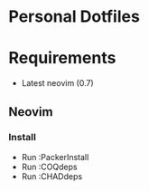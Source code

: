 # Personal Dotfiles

# Requirements
- Latest neovim (0.7)


## Neovim
### Install
- Run :PackerInstall
- Run :COQdeps
- Run :CHADdeps
